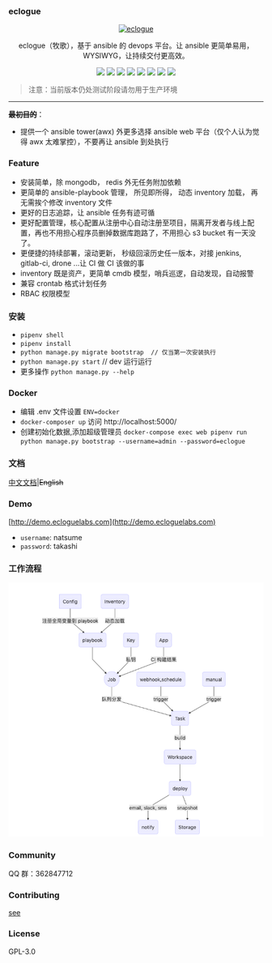 ### eclogue
<p align="center">
  <a href="//ecloguelabs.org">
        <img alt="eclogue" src="https://github.com/eclouge/eclogue/blob/master/images/logo.svg" width="320">
  </a>
</p>
<p align="center">
  eclogue（牧歌），基于 ansible 的 devops 平台。让 ansible 更简单易用，WYSIWYG，让持续交付更高效。
</p>

<p align="center">

<img src="http://jks.sangsay.com/view/all/job/eclogue/badge/icon" />
<img src="https://img.shields.io/github/issues/eclogue/eclogue"/>
<img src="https://img.shields.io/github/search/eclogue/eclogue/devops"/>
<img src="https://img.shields.io/github/pipenv/locked/python-version/eclogue/eclogue"/>
<img src="https://img.shields.io/github/pipenv/locked/dependency-version/eclogue/eclogue/flask"/>
<img src="https://img.shields.io/github/pipenv/locked/dependency-version/eclogue/eclogue/ansible"/>
<img src="https://img.shields.io/github/commit-activity/m/eclogue/eclogue"/>
<img src="https://img.shields.io/github/languages/code-size/eclogue/eclogue"/>

</p>


> 注意：当前版本仍处测试阶段请勿用于生产环境

---

**~~最初目的~~**：
- 提供一个 ansible tower(awx) 外更多选择 ansible web 平台（仅个人认为觉得 awx 太难掌控），不要再让 ansible 到处执行

### Feature
- 安装简单，除 mongodb， redis 外无任务附加依赖
- 更简单的 ansible-playbook 管理， 所见即所得， 动态 inventory 加载， 再无需挨个修改 inventory 文件
- 更好的日志追踪，让 ansible 任务有迹可循
- 更好配置管理，核心配置从注册中心自动注册至项目，隔离开发者与线上配置，再也不用担心程序员删掉数据库跑路了，不用担心 s3 bucket 有一天没了。
- 更便捷的持续部署，滚动更新， 秒级回滚历史任一版本，对接 jenkins, gitlab-ci, drone ...让 CI 做 CI 该做的事
- inventory 既是资产，更简单 cmdb 模型，哨兵巡逻，自动发现，自动报警
- 兼容 crontab 格式计划任务
- RBAC 权限模型

### 安装
- `pipenv shell`
- `pipenv install`
- `python manage.py migrate bootstrap  // 仅当第一次安装执行`
- `python manage.py start` // dev 运行运行
- 更多操作 `python manage.py --help`

### Docker
- 编辑 .env 文件设置 `ENV=docker`
- `docker-composer up` 访问 http://localhost:5000/
- 创建初始化数据,添加超级管理员 `docker-compose exec web pipenv run python manage.py bootstrap --username=admin --password=eclogue`

### 文档
[中文文档](http://doc.ecloguelabs.com)|~~English~~

### Demo
[http://demo.ecloguelabs.com](http://demo.ecloguelabs.com)

- `username`: natsume
- `password`: takashi

### 工作流程

![image](https://raw.githubusercontent.com/eclogue/eclogue/master/images/flow.png)



### Community
QQ 群：362847712

### Contributing
[see](http://doc.ecloguelabs.com/#/contributing)

### License
GPL-3.0


